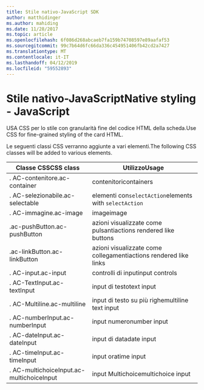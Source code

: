 ```yaml
---
title: Stile nativo-JavaScript SDK
author: matthidinger
ms.author: mahiding
ms.date: 11/28/2017
ms.topic: article
ms.openlocfilehash: 6f086d268abcaeb7fa159b74708597e89aafaf53
ms.sourcegitcommit: 99c7b64d6fc66da336c454951406fb42cd2a7427
ms.translationtype: MT
ms.contentlocale: it-IT
ms.lasthandoff: 04/12/2019
ms.locfileid: "59552893"
---
```

# <a name="native-styling---javascript"></a><span data-ttu-id="e51cd-102">Stile nativo-JavaScript</span><span class="sxs-lookup"><span data-stu-id="e51cd-102">Native styling - JavaScript</span></span>

<span data-ttu-id="e51cd-103">USA CSS per lo stile con granularità fine del codice HTML della scheda.</span><span class="sxs-lookup"><span data-stu-id="e51cd-103">Use CSS for fine-grained styling of the card HTML.</span></span>

<span data-ttu-id="e51cd-104">Le seguenti classi CSS verranno aggiunte a vari elementi.</span><span class="sxs-lookup"><span data-stu-id="e51cd-104">The following CSS classes will be added to various elements.</span></span>

| <span data-ttu-id="e51cd-105">Classe CSS</span><span class="sxs-lookup"><span data-stu-id="e51cd-105">CSS class</span></span> | <span data-ttu-id="e51cd-106">Utilizzo</span><span class="sxs-lookup"><span data-stu-id="e51cd-106">Usage</span></span> |
|---|---|
| <span data-ttu-id="e51cd-107">. AC-contenitore</span><span class="sxs-lookup"><span data-stu-id="e51cd-107">.ac-container</span></span> | <span data-ttu-id="e51cd-108">contenitori</span><span class="sxs-lookup"><span data-stu-id="e51cd-108">containers</span></span> |
| <span data-ttu-id="e51cd-109">. AC-selezionabile</span><span class="sxs-lookup"><span data-stu-id="e51cd-109">.ac-selectable</span></span>  | <span data-ttu-id="e51cd-110">elementi con`selectAction`</span><span class="sxs-lookup"><span data-stu-id="e51cd-110">elements with `selectAction`</span></span> |
| <span data-ttu-id="e51cd-111">. AC-immagine</span><span class="sxs-lookup"><span data-stu-id="e51cd-111">.ac-image</span></span> | <span data-ttu-id="e51cd-112">image</span><span class="sxs-lookup"><span data-stu-id="e51cd-112">image</span></span> |
| <span data-ttu-id="e51cd-113">.ac-pushButton</span><span class="sxs-lookup"><span data-stu-id="e51cd-113">.ac-pushButton</span></span> | <span data-ttu-id="e51cd-114">azioni visualizzate come pulsanti</span><span class="sxs-lookup"><span data-stu-id="e51cd-114">actions rendered like buttons</span></span> |
| <span data-ttu-id="e51cd-115">.ac-linkButton</span><span class="sxs-lookup"><span data-stu-id="e51cd-115">.ac-linkButton</span></span>  | <span data-ttu-id="e51cd-116">azioni visualizzate come collegamenti</span><span class="sxs-lookup"><span data-stu-id="e51cd-116">actions rendered like links</span></span> |
| <span data-ttu-id="e51cd-117">. AC-input</span><span class="sxs-lookup"><span data-stu-id="e51cd-117">.ac-input</span></span> | <span data-ttu-id="e51cd-118">controlli di input</span><span class="sxs-lookup"><span data-stu-id="e51cd-118">input controls</span></span>|
| <span data-ttu-id="e51cd-119">. AC-TextInput</span><span class="sxs-lookup"><span data-stu-id="e51cd-119">.ac-textInput</span></span>| <span data-ttu-id="e51cd-120">input di testo</span><span class="sxs-lookup"><span data-stu-id="e51cd-120">text input</span></span> |
| <span data-ttu-id="e51cd-121">. AC-Multiline</span><span class="sxs-lookup"><span data-stu-id="e51cd-121">.ac-multiline</span></span> | <span data-ttu-id="e51cd-122">input di testo su più righe</span><span class="sxs-lookup"><span data-stu-id="e51cd-122">multiline text input</span></span> |
| <span data-ttu-id="e51cd-123">. AC-numberInput</span><span class="sxs-lookup"><span data-stu-id="e51cd-123">.ac-numberInput</span></span> | <span data-ttu-id="e51cd-124">input numero</span><span class="sxs-lookup"><span data-stu-id="e51cd-124">number input</span></span>|
| <span data-ttu-id="e51cd-125">. AC-dateInput</span><span class="sxs-lookup"><span data-stu-id="e51cd-125">.ac-dateInput</span></span> | <span data-ttu-id="e51cd-126">input di data</span><span class="sxs-lookup"><span data-stu-id="e51cd-126">date input</span></span>|
| <span data-ttu-id="e51cd-127">. AC-timeInput</span><span class="sxs-lookup"><span data-stu-id="e51cd-127">.ac-timeInput</span></span> | <span data-ttu-id="e51cd-128">input ora</span><span class="sxs-lookup"><span data-stu-id="e51cd-128">time input</span></span> |
| <span data-ttu-id="e51cd-129">. AC-multichoiceInput</span><span class="sxs-lookup"><span data-stu-id="e51cd-129">.ac-multichoiceInput</span></span> | <span data-ttu-id="e51cd-130">input Multichoice</span><span class="sxs-lookup"><span data-stu-id="e51cd-130">multichoice input</span></span>|